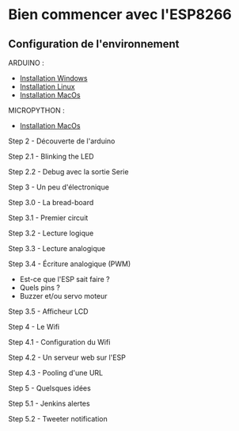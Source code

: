 Bien commencer avec l'ESP8266
=============================

Configuration de l'environnement
--------------------------------

ARDUINO :
- [Installation Windows](docs/arduino/install-win.md)
- [Installation Linux](docs/arduino/install-ubuntu.md)
- [Installation MacOs](docs/arduino/install-macos.md)

MICROPYTHON :
- [Installation MacOs](docs/microPython/install-macos.md)

Step 2 - Découverte de l'arduino

Step 2.1 - Blinking the LED

Step 2.2 - Debug avec la sortie Serie



Step 3 - Un peu d'électronique

Step 3.0 - La bread-board

Step 3.1 - Premier circuit

Step 3.2 - Lecture logique

Step 3.3 - Lecture analogique

Step 3.4 - Écriture analogique (PWM)

- Est-ce que l'ESP sait faire ?
- Quels pins ?
- Buzzer et/ou servo moteur

Step 3.5 - Afficheur LCD



Step 4 - Le Wifi

Step 4.1 - Configuration du Wifi

Step 4.2 - Un serveur web sur l'ESP

Step 4.3 - Pooling d'une URL



Step 5 - Quelsques idées

Step 5.1 - Jenkins alertes

Step 5.2 - Tweeter notification
